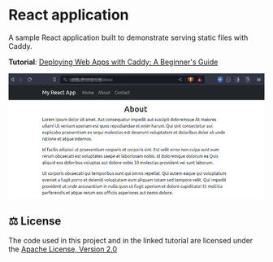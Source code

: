 # React application

A sample React application built to demonstrate serving static files with Caddy.

**Tutorial**:
[Deploying Web Apps with Caddy: A Beginner's Guide](https://betterstack.com/community/guides/web-servers/caddy/)

![Caddy Server](screenshot.png)

## ⚖ License

The code used in this project and in the linked tutorial are licensed under the
[Apache License, Version 2.0](LICENSE)
